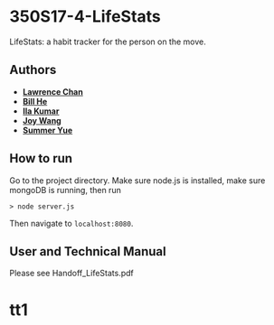# 350S17-4-LifeStats

LifeStats: a habit tracker for the person on the move.

## Authors

* [**Lawrence Chan**](https://github.com/chanlaw)
* [**Bill He**](https://github.com/bill-he)
* [**Ila Kumar**](https://github.com/ilakumar)
* [**Joy Wang**](https://github.com/joyqiaoyiwang)
* [**Summer Yue**](https://github.com/yutingyue514)

## How to run

Go to the project directory. Make sure node.js is installed, make sure mongoDB is running, then run

```
> node server.js
```
Then navigate to ```localhost:8080```.

## User and Technical Manual
Please see Handoff_LifeStats.pdf
# tt1
